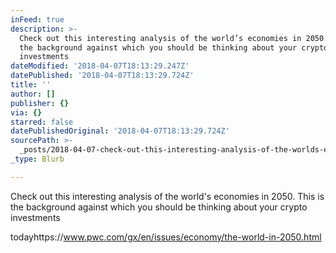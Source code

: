 ```yaml
---
inFeed: true
description: >-
  Check out this interesting analysis of the world’s economies in 2050.  This is
  the background against which you should be thinking about your crypto
  investments 
dateModified: '2018-04-07T18:13:29.247Z'
datePublished: '2018-04-07T18:13:29.724Z'
title: ''
author: []
publisher: {}
via: {}
starred: false
datePublishedOriginal: '2018-04-07T18:13:29.724Z'
sourcePath: >-
  _posts/2018-04-07-check-out-this-interesting-analysis-of-the-worlds-economies.md
_type: Blurb

---
```

Check out this interesting analysis of the world's economies in 2050\. This is the background against which you should be thinking about your crypto investments 

todayhttps://www.pwc.com/gx/en/issues/economy/the-world-in-2050.html